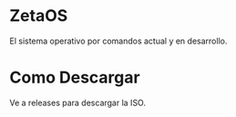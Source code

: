 # ZetaOS
El sistema operativo por comandos actual y en desarrollo.
# Como Descargar
Ve a releases para descargar la ISO.
